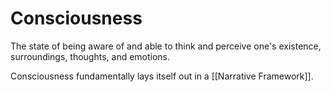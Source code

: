 # Consciousness

The state of being aware of and able to think and perceive one's existence, surroundings, thoughts, and emotions.

Consciousness fundamentally lays itself out in a [[Narrative Framework]]. 